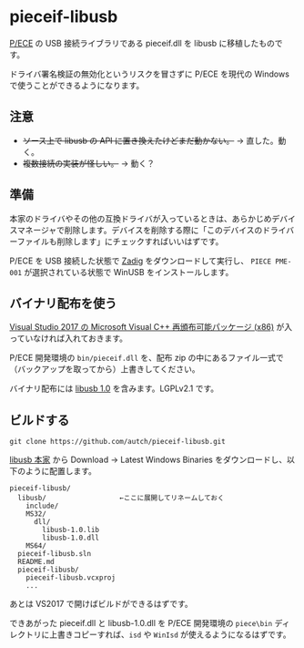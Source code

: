 # pieceif-libusb

[P/ECE](http://aquaplus.jp/piece/) の USB 接続ライブラリである pieceif.dll を libusb に移植したものです。

ドライバ署名検証の無効化というリスクを冒さずに P/ECE を現代の Windows で使うことができるようになります。

## 注意

* ~~ソース上で libusb の API に置き換えたけどまだ動かない。~~ → 直した。動く。
* ~~複数接続の実装が怪しい。~~ → 動く？

## 準備

本家のドライバやその他の互換ドライバが入っているときは、あらかじめデバイスマネージャで削除します。デバイスを削除する際に「このデバイスのドライバーファイルも削除します」にチェックすればいいはずです。

P/ECE を USB 接続した状態で [Zadig](http://zadig.akeo.ie/) をダウンロードして実行し、 `PIECE PME-001` が選択されている状態で WinUSB をインストールします。

## バイナリ配布を使う

[Visual Studio 2017 の Microsoft Visual C++ 再頒布可能パッケージ (x86)](https://go.microsoft.com/fwlink/?LinkId=746572) が入っていなければ入れておきます。

P/ECE 開発環境の `bin/pieceif.dll` を、配布 zip の中にあるファイル一式で（バックアップを取ってから）上書きしてください。

バイナリ配布には [libusb 1.0](http://libusb.info/) を含みます。LGPLv2.1 です。

## ビルドする

```
git clone https://github.com/autch/pieceif-libusb.git
```

[libusb 本家](http://libusb.info/) から Download -> Latest Windows Binaries をダウンロードし、以下のように配置します。

```
pieceif-libusb/
  libusb/                  ←ここに展開してリネームしておく
    include/
    MS32/
      dll/
        libusb-1.0.lib
        libusb-1.0.dll
    MS64/
  pieceif-libusb.sln
  README.md
  pieceif-libusb/
    pieceif-libusb.vcxproj
    ...
```

あとは VS2017 で開けばビルドができるはずです。

できあがった pieceif.dll と libusb-1.0.dll を P/ECE 開発環境の `piece\bin` ディレクトリに上書きコピーすれば、`isd` や `WinIsd` が使えるようになるはずです。
